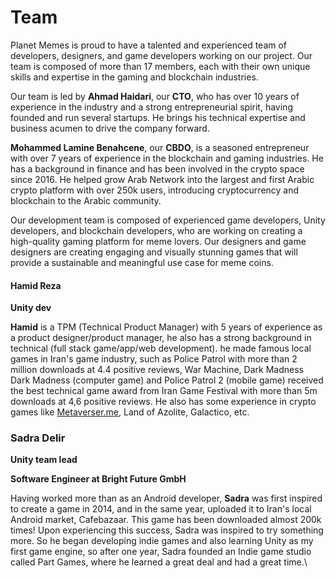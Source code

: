 # Team

Planet Memes is proud to have a talented and experienced team of developers, designers, and game developers working on our project. Our team is composed of more than 17 members, each with their own unique skills and expertise in the gaming and blockchain industries.

Our team is led by **Ahmad Haidari**, our **CTO**, who has over 10 years of experience in the industry and a strong entrepreneurial spirit, having founded and run several startups. He brings his technical expertise and business acumen to drive the company forward.

**Mohammed Lamine Benahcene**, our **CBDO**, is a seasoned entrepreneur with over 7 years of experience in the blockchain and gaming industries. He has a background in finance and has been involved in the crypto space since 2016. He helped grow Arab Network into the largest and first Arabic crypto platform with over 250k users, introducing cryptocurrency and blockchain to the Arabic community.

Our development team is composed of experienced game developers, Unity developers, and blockchain developers, who are working on creating a high-quality gaming platform for meme lovers. Our designers and game designers are creating engaging and visually stunning games that will provide a sustainable and meaningful use case for meme coins.



#### Hamid Reza

**Unity dev**

**Hamid** is a TPM (Technical Product Manager) with 5 years of experience as a product designer/product manager, he also has a strong background in technical (full stack game/app/web development). he made famous local games in Iran's game industry, such as Police Patrol with more than 2 million downloads at 4.4 positive reviews, War Machine, Dark Madness Dark Madness (computer game) and Police Patrol 2 (mobile game) received the best technical game award from Iran Game Festival with more than 5m downloads at 4,6 positive reviews. He also has some experience in crypto games like [Metaverser.me](http://metaverser.me/), Land of Azolite, Galactico, etc.

### Sadra **Delir**

**Unity team lead**

**Software Engineer at Bright Future GmbH**

Having worked more than as an Android developer, **Sadra** was first inspired to create a game in 2014, and in the same year, uploaded it to Iran's local Android market, Cafebazaar. This game has been downloaded almost 200k times! Upon experiencing this success, Sadra was inspired to try something more. So he began developing indie games and also learning Unity as my first game engine, so after one year, Sadra founded an Indie game studio called Part Games, where he learned a great deal and had a great time.\
